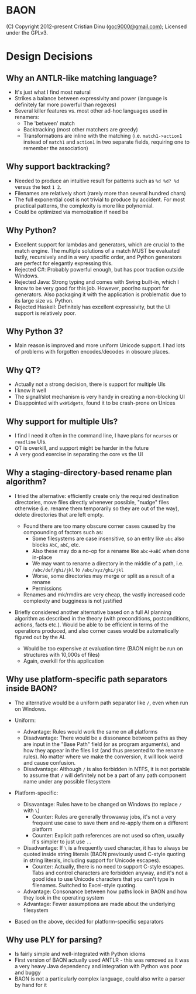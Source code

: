 BAON
====

(C) Copyright 2012-present Cristian Dinu (<goc9000@gmail.com>); Licensed under the GPLv3.


Design Decisions
================


Why an ANTLR-like matching language?
------------------------------------

- It's just what I find most natural
- Strikes a balance between expressivity and power (language is definitely far more powerful than regexes)
- Several killer features vs. most other ad-hoc languages used in renamers:
  - The 'between' match
  - Backtracking (most other matchers are greedy)
  - Transformations are inline with the matching (i.e. `match1->action1 `instead of `match1` and `action1` in two separate fields, requiring one to remember the association)


Why support backtracking?
-------------------------

- Needed to produce an intuitive result for patterns such as `%d %d? %d` versus the text `1 2`.
- Filenames are relatively short (rarely more than several hundred chars)
- The full exponential cost is not trivial to produce by accident. For most practical patterns, the complexity is more like polynomial.
- Could be optimized via memoization if need be


Why Python?
-----------

- Excellent support for lambdas and generators, which are crucial to the match engine. The multiple solutions of a match MUST be evaluated lazily, recursively and in a very specific order, and Python generators are perfect for elegantly expressing this.
- Rejected C#: Probably powerful enough, but has poor traction outside Windows.
- Rejected Java: Strong typing and comes with Swing built-in, which I know to be very good for this job. However, poor/no support for generators. Also packaging it with the application is problematic due to its large size vs. Python.
- Rejected Haskell: Definitely has excellent expressivity, but the UI support is relatively poor.


Why Python 3?
-------------

- Main reason is improved and more uniform Unicode support. I had lots of problems with forgotten encodes/decodes in obscure places.


Why QT?
-------

- Actually not a strong decision, there is support for multiple UIs
- I know it well
- The signal/slot mechanism is very handy in creating a non-blocking UI
- Disappointed with `wxWidgets`, found it to be crash-prone on Unices


Why support for multiple UIs?
-----------------------------

- I find I need it often in the command line, I have plans for `ncurses` or `readline` UIs.
- QT is overkill, and support might be harder in the future
- A very good exercise in separating the core vs the UI


Why a staging-directory-based rename plan algorithm?
----------------------------------------------------

- I tried the alternative: efficiently create only the required destination directories, move files directly whenever possible, "nudge" files otherwise (i.e. rename them temporarily so they are out of the way), delete directories that are left empty.
  - Found there are too many obscure corner cases caused by the compounding of factors such as:
    - Some filesystems are case insensitive, so an entry like `abc` also blocks `AbC`, `abC`, etc.
    - Also these may do a no-op for a rename like `abc`->`aBC` when done in-place
    - We may want to rename a directory in the middle of a path, i.e. `/abc/def/ghi/jkl` to `/abc/xyz/ghi/jkl`
    - Worse, some directories may merge or split as a result of a rename
    - Permissions
  - Renames and mk/rmdirs are very cheap, the vastly increased code complexity and bugginess is not justified

- Briefly considered another alternative based on a full AI planning algorithm as described in the theory (with preconditions, postconditions, actions, facts etc.). Would be able to be efficient in terms of the operations produced, and also corner cases would be automatically figured out by the AI.
  - Would be too expensive at evaluation time (BAON might be run on structures with 10,000s of files)
  - Again, overkill for this application


Why use platform-specific path separators inside BAON?
------------------------------------------------------

- The alternative would be a uniform path separator like `/`, even when run on Windows.

- Uniform:
  - Advantage: Rules would work the same on all platforms
  - Disadvantage: There would be a dissonance between paths as they are input in the "Base Path" field (or as program arguments), and how they appear in the files list (and thus presented to the rename rules). No matter where we make the conversion, it will look weird and cause confusion.
  - Disadvantage: Although `/` is also forbidden in NTFS, it is not portable to assume that `/` will definitely not be a part of any path component name under any possible filesystem

- Platform-specific:
  - Disavantage: Rules have to be changed on Windows (to replace `/` with `\`)
    - Counter: Rules are generally throwaway jobs, it's not a very frequent use case to save them and re-apply them on a different platform
    - Counter: Explicit path references are not used so often, usually it's simpler to just use `..`
  - Disadvantage: If `\` is a frequently used character, it has to always be quoted inside string literals (BAON previously used C-style quoting in string literals, including support for Unicode escapes).
    - Counter: Actually, there is no need to support C-style escapes. Tabs and control characters are forbidden anyway, and it's not a good idea to use Unicode characters that you can't type in filenames. Switched to Excel-style quoting.
  - Advantage: Consonance between how paths look in BAON and how they look in the operating system
  - Advantage: Fewer assumptions are made about the underlying filesystem

- Based on the above, decided for platform-specific separators


Why use PLY for parsing?
------------------------

- Is fairly simple and well-integrated with Python idioms
- First version of BAON actually used ANTLR - this was removed as it was a very heavy Java dependency and integration with Python was poor and buggy
- BAON is not a particularly complex language, could also write a parser by hand for it
